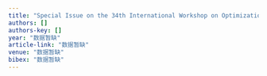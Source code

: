 ```yaml
---
title: "Special Issue on the 34th International Workshop on Optimization and Control with Applications. Erice, Italy, 2001 Guest Editors: L. Qi, KL Teo and X. Cai"
authors: []
authors-key: []
year: "数据暂缺"
article-link: "数据暂缺"
venue: "数据暂缺"
bibex: "数据暂缺"
---
```

